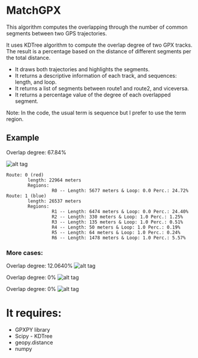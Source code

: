# MatchGPX

This algorithm computes the overlapping through the number of common segments between two GPS trajectories.

It uses KDTree algorithm to compute the overlap degree of two GPX tracks. The result is a percentage based on the distance of different segments per the total distance.

+ It draws both trajectories and highlights the segments.
+ It returns a descriptive information of each track, and sequences: length, and loop.
+ It returns a list of segments between route1 and route2, and viceversa.
+ It returns a percentage value of the degree of each overlapped segment.

Note: In the code, the usual term is sequence but I prefer to use the term region.

## Example
Overlap degree: 67.84% 

![alt tag](https://github.com/wisaaco/MatchGPX/blob/master/images/ex1.png)
```text
Route: 0 (red)
        length: 22964 meters
        Regions:  
                 R0 -- Length: 5677 meters & Loop: 0.0 Perc.: 24.72%
Route: 1 (blue)
        length: 26537 meters
        Regions:  
                 R1 -- Length: 6474 meters & Loop: 0.0 Perc.: 24.40%
                 R2 -- Length: 330 meters & Loop: 1.0 Perc.: 1.25%
                 R3 -- Length: 135 meters & Loop: 1.0 Perc.: 0.51%
                 R4 -- Length: 50 meters & Loop: 1.0 Perc.: 0.19%
                 R5 -- Length: 64 meters & Loop: 1.0 Perc.: 0.24%
                 R6 -- Length: 1478 meters & Loop: 1.0 Perc.: 5.57%
```               
### More cases:                 
Overlap degree: 12.0640%
![alt tag](https://github.com/wisaaco/MatchGPX/blob/master/images/ex2.png)

Overlap degree: 0%
![alt tag](https://github.com/wisaaco/MatchGPX/blob/master/images/ex3.png)

Overlap degree: 0%
![alt tag](https://github.com/wisaaco/MatchGPX/blob/master/images/ex4.png)


# It requires:
+ GPXPY library
+ Scipy - KDTree
+ geopy.distance
+ numpy
